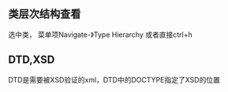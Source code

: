 ## 类层次结构查看
选中类，
菜单项Navigate-》Type Hierarchy
或者直接ctrl+h
## DTD,XSD
DTD是需要被XSD验证的xml，DTD中的DOCTYPE指定了XSD的位置


